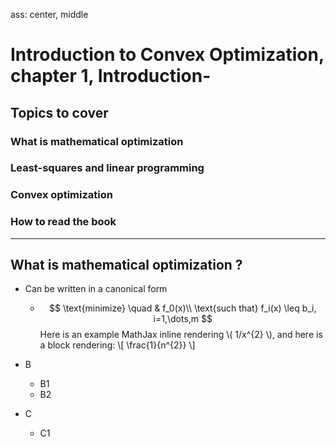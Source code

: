 ass: center, middle

# Introduction to Convex Optimization, chapter 1, Introduction-
## Topics to cover
### What is mathematical optimization
### Least-squares and linear programming
### Convex optimization
### How to read the book


---
## What is mathematical optimization ?
* Can be written in a canonical form
  * $$
      \text{minimize} \quad & f_0(x)\\
      \text{such that} f_i(x) \leq b_i, i=1,\dots,m
    $$
Here is an example MathJax inline rendering \\( 1/x^{2} \\), and here is a block rendering: 
\\[ \frac{1}{n^{2}} \\]
* B 

  * B1
  * B2

* C

  * C1
    
